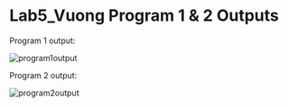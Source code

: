 # Lab5_Vuong Program 1 & 2 Outputs 

Program 1 output: 





![program1output](https://github.com/22nvuong/Lab5_Vuong/assets/130810111/9979df71-3acf-43bd-9107-a0698d94398c)

Program 2 output:





![program2output](https://github.com/22nvuong/Lab5_Vuong/assets/130810111/b670db04-4a24-4247-b9ee-1623a8577c80)
